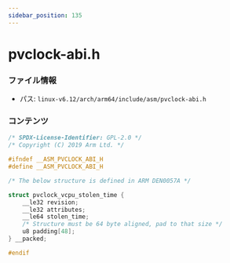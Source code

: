 ```yaml
---
sidebar_position: 135
---
```

# pvclock-abi.h

### ファイル情報

- パス: `linux-v6.12/arch/arm64/include/asm/pvclock-abi.h`

### コンテンツ

```h
/* SPDX-License-Identifier: GPL-2.0 */
/* Copyright (C) 2019 Arm Ltd. */

#ifndef __ASM_PVCLOCK_ABI_H
#define __ASM_PVCLOCK_ABI_H

/* The below structure is defined in ARM DEN0057A */

struct pvclock_vcpu_stolen_time {
	__le32 revision;
	__le32 attributes;
	__le64 stolen_time;
	/* Structure must be 64 byte aligned, pad to that size */
	u8 padding[48];
} __packed;

#endif

```
